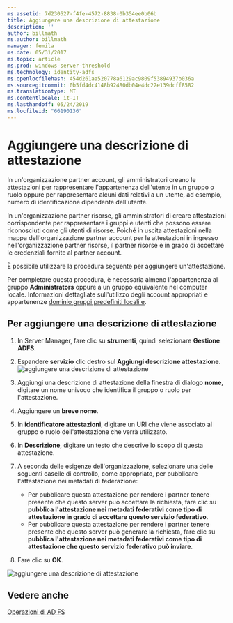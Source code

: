 ```yaml
---
ms.assetid: 7d230527-f4fe-4572-8838-0b354ee0b06b
title: Aggiungere una descrizione di attestazione
description: ''
author: billmath
ms.author: billmath
manager: femila
ms.date: 05/31/2017
ms.topic: article
ms.prod: windows-server-threshold
ms.technology: identity-adfs
ms.openlocfilehash: 454d261aa520778a6129ac9809f53894937b036a
ms.sourcegitcommit: 0b5fd4dc4148b92480db04e4dc22e139dcff8582
ms.translationtype: MT
ms.contentlocale: it-IT
ms.lasthandoff: 05/24/2019
ms.locfileid: "66190136"
---
```

# <a name="add-a-claim-description"></a>Aggiungere una descrizione di attestazione


In un'organizzazione partner account, gli amministratori creano le attestazioni per rappresentare l'appartenenza dell'utente in un gruppo o ruolo oppure per rappresentare alcuni dati relativi a un utente, ad esempio, numero di identificazione dipendente dell'utente.

In un'organizzazione partner risorse, gli amministratori di creare attestazioni corrispondente per rappresentare i gruppi e utenti che possono essere riconosciuti come gli utenti di risorse. Poiché in uscita attestazioni nella mappa dell'organizzazione partner account per le attestazioni in ingresso nell'organizzazione partner risorse, il partner risorse è in grado di accettare le credenziali fornite al partner account. 

È possibile utilizzare la procedura seguente per aggiungere un'attestazione.

Per completare questa procedura, è necessaria almeno l'appartenenza al gruppo **Administrators** oppure a un gruppo equivalente nel computer locale.  Informazioni dettagliate sull'utilizzo degli account appropriati e appartenenze [dominio gruppi predefiniti locali e](https://go.microsoft.com/fwlink/?LinkId=83477).

## <a name="to-add-a-claim-description"></a>Per aggiungere una descrizione di attestazione

1. In Server Manager, fare clic su **strumenti**, quindi selezionare **Gestione ADFS**. 

2.  Espandere **servizio** clic destro sul **Aggiungi descrizione attestazione**.
![aggiungere una descrizione di attestazione](media\Add-a-Claim-Description\claimdesc1.png)

3.  Aggiungi una descrizione di attestazione della finestra di dialogo **nome**, digitare un nome univoco che identifica il gruppo o ruolo per l'attestazione.

4.  Aggiungere un **breve nome**.

5.  In **identificatore attestazioni**, digitare un URI che viene associato al gruppo o ruolo dell'attestazione che verrà utilizzato.

6.  In **Descrizione**, digitare un testo che descrive lo scopo di questa attestazione.

7.  A seconda delle esigenze dell'organizzazione, selezionare una delle seguenti caselle di controllo, come appropriato, per pubblicare l'attestazione nei metadati di federazione:


    - Per pubblicare questa attestazione per rendere i partner tenere presente che questo server può accettare la richiesta, fare clic su **pubblica l'attestazione nei metadati federativi come tipo di attestazione in grado di accettare questo servizio federativo**.
    - Per pubblicare questa attestazione per rendere i partner tenere presente che questo server può generare la richiesta, fare clic su **pubblica l'attestazione nei metadati federativi come tipo di attestazione che questo servizio federativo può inviare**.

8.  Fare clic su **OK**.

![aggiungere una descrizione di attestazione](media\Add-a-Claim-Description\claimdesc2.png)

  
## <a name="see-also"></a>Vedere anche  
[Operazioni di AD FS](../../ad-fs/AD-FS-2016-Operations.md) 
